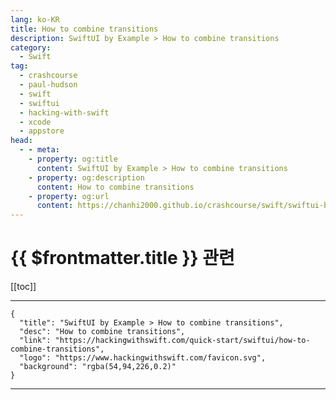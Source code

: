 ```yaml
---
lang: ko-KR
title: How to combine transitions
description: SwiftUI by Example > How to combine transitions
category:
  - Swift
tag: 
  - crashcourse
  - paul-hudson
  - swift
  - swiftui
  - hacking-with-swift
  - xcode
  - appstore
head:
  - - meta:
    - property: og:title
      content: SwiftUI by Example > How to combine transitions
    - property: og:description
      content: How to combine transitions
    - property: og:url
      content: https://chanhi2000.github.io/crashcourse/swift/swiftui-by-example/18-animation/how-to-combine-transitions.html
---
```


# {{ $frontmatter.title }} 관련

[[toc]]

---

```component VPCard
{
  "title": "SwiftUI by Example > How to combine transitions",
  "desc": "How to combine transitions",
  "link": "https://hackingwithswift.com/quick-start/swiftui/how-to-combine-transitions",
  "logo": "https://www.hackingwithswift.com/favicon.svg",
  "background": "rgba(54,94,226,0.2)"
}
```

---

<TagLinks />